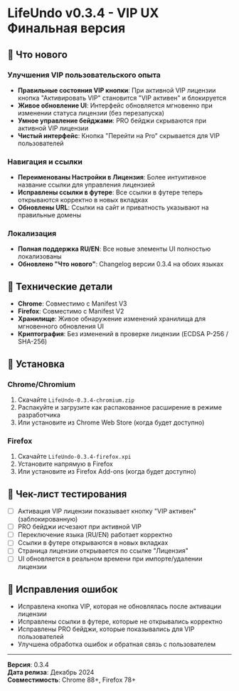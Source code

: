 # LifeUndo v0.3.4 - VIP UX Финальная версия

## 🎯 Что нового

### Улучшения VIP пользовательского опыта
- **Правильные состояния VIP кнопки**: При активной VIP лицензии кнопка "Активировать VIP" становится "VIP активен" и блокируется
- **Живое обновление UI**: Интерфейс обновляется мгновенно при изменении статуса лицензии (без перезапуска)
- **Умное управление бейджами**: PRO бейджи скрываются при активной VIP лицензии
- **Чистый интерфейс**: Кнопка "Перейти на Pro" скрывается для VIP пользователей

### Навигация и ссылки
- **Переименованы Настройки в Лицензия**: Более интуитивное название ссылки для управления лицензией
- **Исправлены ссылки в футере**: Все ссылки в футере теперь открываются корректно в новых вкладках
- **Обновлены URL**: Ссылки на сайт и приватность указывают на правильные домены

### Локализация
- **Полная поддержка RU/EN**: Все новые элементы UI полностью локализованы
- **Обновлено "Что нового"**: Changelog версии 0.3.4 на обоих языках

## 🔧 Технические детали

- **Chrome**: Совместимо с Manifest V3
- **Firefox**: Совместимо с Manifest V2  
- **Хранилище**: Живое обнаружение изменений хранилища для мгновенного обновления UI
- **Криптография**: Без изменений в проверке лицензии (ECDSA P-256 / SHA-256)

## 🚀 Установка

### Chrome/Chromium
1. Скачайте `LifeUndo-0.3.4-chromium.zip`
2. Распакуйте и загрузите как распакованное расширение в режиме разработчика
3. Или установите из Chrome Web Store (когда будет доступно)

### Firefox
1. Скачайте `LifeUndo-0.3.4-firefox.xpi`
2. Установите напрямую в Firefox
3. Или установите из Firefox Add-ons (когда будет доступно)

## 📝 Чек-лист тестирования

- [ ] Активация VIP лицензии показывает кнопку "VIP активен" (заблокированную)
- [ ] PRO бейджи исчезают при активной VIP
- [ ] Переключение языка (RU/EN) работает корректно
- [ ] Ссылки в футере открываются в новых вкладках
- [ ] Страница лицензии открывается по ссылке "Лицензия"
- [ ] UI обновляется в реальном времени при импорте/удалении лицензии

## 🐛 Исправления ошибок

- Исправлена кнопка VIP, которая не обновлялась после активации лицензии
- Исправлены ссылки в футере, которые не открывались корректно
- Исправлены PRO бейджи, которые показывались для VIP пользователей
- Улучшена обработка ошибок и обратная связь с пользователем

---

**Версия**: 0.3.4  
**Дата релиза**: Декабрь 2024  
**Совместимость**: Chrome 88+, Firefox 78+










